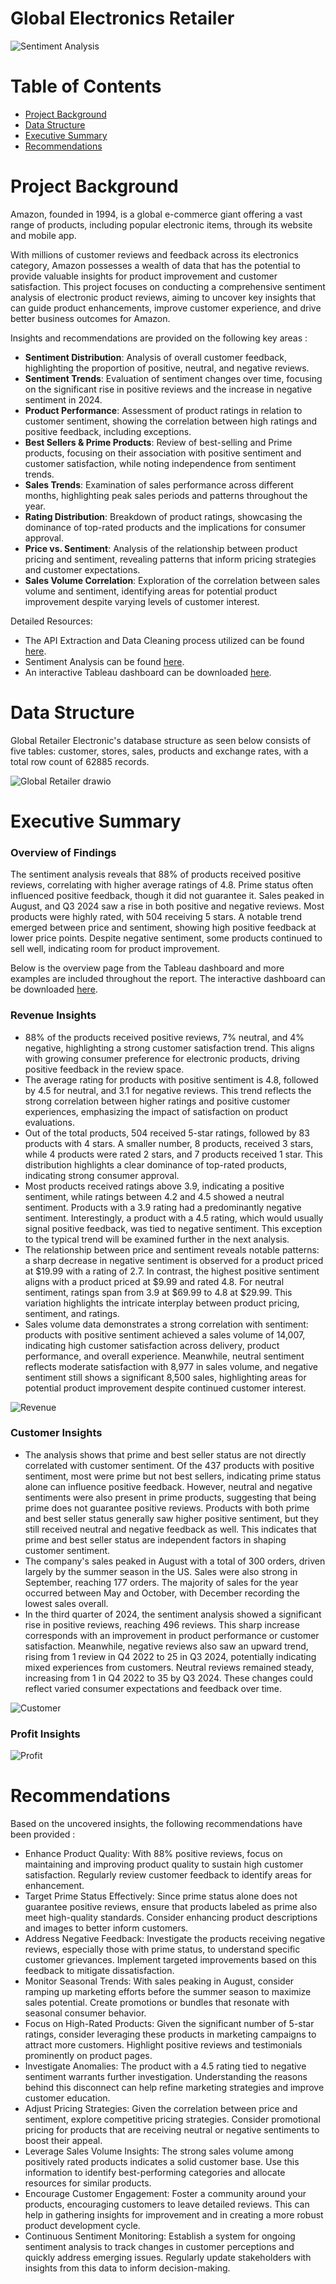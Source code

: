 # Global Electronics Retailer

![Sentiment Analysis](https://github.com/user-attachments/assets/c7ca73eb-da17-448b-aaf3-1415b41ae226)

# Table of Contents
* [Project Background](#project-background)
* [Data Structure](#data-structure)
* [Executive Summary](#executive-summary)
* [Recommendations](#recommendations)

# Project Background 
Amazon, founded in 1994, is a global e-commerce giant offering a vast range of products, including popular electronic items, through its website and mobile app. 

With millions of customer reviews and feedback across its electronics category, Amazon possesses a wealth of data that has the potential to provide valuable insights for product improvement and customer satisfaction. This project focuses on conducting a comprehensive sentiment analysis of electronic product reviews, aiming to uncover key insights that can guide product enhancements, improve customer experience, and drive better business outcomes for Amazon.

Insights and recommendations are provided on the following key areas : 
- **Sentiment Distribution**: Analysis of overall customer feedback, highlighting the proportion of positive, neutral, and negative reviews.
- **Sentiment Trends**: Evaluation of sentiment changes over time, focusing on the significant rise in positive reviews and the increase in negative sentiment in 2024.
- **Product Performance**: Assessment of product ratings in relation to customer sentiment, showing the correlation between high ratings and positive feedback, including exceptions.
- **Best Sellers & Prime Products**: Review of best-selling and Prime products, focusing on their association with positive sentiment and customer satisfaction, while noting independence from sentiment trends.
- **Sales Trends**: Examination of sales performance across different months, highlighting peak sales periods and patterns throughout the year.
- **Rating Distribution**: Breakdown of product ratings, showcasing the dominance of top-rated products and the implications for consumer approval.
- **Price vs. Sentiment**: Analysis of the relationship between product pricing and sentiment, revealing patterns that inform pricing strategies and customer expectations.
- **Sales Volume Correlation**: Exploration of the correlation between sales volume and sentiment, identifying areas for potential product improvement despite varying levels of customer interest.

Detailed Resources: 

- The API Extraction and Data Cleaning process utilized can be found [here](https://github.com/karlyndiary/Amazon-Sentiment-Analysis-EDA/tree/main/%5B01%5D%20API%20Data%20Extraction%2C%20Data%20Cleaning). 
- Sentiment Analysis can be found [here](https://github.com/karlyndiary/Amazon-Sentiment-Analysis-EDA/tree/main/%5B02%5D%20Sentiment%20Analysis).
- An interactive Tableau dashboard can be downloaded [here](https://public.tableau.com/app/profile/karen.judelyn.fernandes/viz/AmazonElectronicsReviewsDashboard/Dashboard-Overview?publish=yes).

# Data Structure

Global Retailer Electronic's database structure as seen below consists of five tables: customer, stores, sales, products and exchange rates, with a total row count of 62885 records.

![Global Retailer drawio](https://github.com/user-attachments/assets/491b8e36-4b9b-459f-a757-1b6c30978c20)

# Executive Summary 

### Overview of Findings 

The sentiment analysis reveals that 88% of products received positive reviews, correlating with higher average ratings of 4.8. Prime status often influenced positive feedback, though it did not guarantee it. Sales peaked in August, and Q3 2024 saw a rise in both positive and negative reviews. Most products were highly rated, with 504 receiving 5 stars. A notable trend emerged between price and sentiment, showing high positive feedback at lower price points. Despite negative sentiment, some products continued to sell well, indicating room for product improvement.

Below is the overview page from the Tableau dashboard and more examples are included throughout the report. The interactive dashboard can be downloaded [here](https://public.tableau.com/app/profile/karen.judelyn.fernandes/viz/AmazonElectronicsReviewsDashboard/Overview).

### Revenue Insights
- 88% of the products received positive reviews, 7% neutral, and 4% negative, highlighting a strong customer satisfaction trend. This aligns with growing consumer preference for electronic products, driving positive feedback in the review space.
- The average rating for products with positive sentiment is 4.8, followed by 4.5 for neutral, and 3.1 for negative reviews. This trend reflects the strong correlation between higher ratings and positive customer experiences, emphasizing the impact of satisfaction on product evaluations.
- Out of the total products, 504 received 5-star ratings, followed by 83 products with 4 stars. A smaller number, 8 products, received 3 stars, while 4 products were rated 2 stars, and 7 products received 1 star. This distribution highlights a clear dominance of top-rated products, indicating strong consumer approval.
- Most products received ratings above 3.9, indicating a positive sentiment, while ratings between 4.2 and 4.5 showed a neutral sentiment. Products with a 3.9 rating had a predominantly negative sentiment. Interestingly, a product with a 4.5 rating, which would usually signal positive feedback, was tied to negative sentiment. This exception to the typical trend will be examined further in the next analysis.
- The relationship between price and sentiment reveals notable patterns: a sharp decrease in negative sentiment is observed for a product priced at $19.99 with a rating of 2.7. In contrast, the highest positive sentiment aligns with a product priced at $9.99 and rated 4.8. For neutral sentiment, ratings span from 3.9 at $69.99 to 4.8 at $29.99. This variation highlights the intricate interplay between product pricing, sentiment, and ratings.
- Sales volume data demonstrates a strong correlation with sentiment: products with positive sentiment achieved a sales volume of 14,007, indicating high customer satisfaction across delivery, product performance, and overall experience. Meanwhile, neutral sentiment reflects moderate satisfaction with 8,977 in sales volume, and negative sentiment still shows a significant 8,500 sales, highlighting areas for potential product improvement despite continued customer interest.

![Revenue](https://github.com/user-attachments/assets/0a5ff25e-df33-4b00-81b8-ab359c4a382e)

### Customer Insights
- The analysis shows that prime and best seller status are not directly correlated with customer sentiment. Of the 437 products with positive sentiment, most were prime but not best sellers, indicating prime status alone can influence positive feedback. However, neutral and negative sentiments were also present in prime products, suggesting that being prime does not guarantee positive reviews. Products with both prime and best seller status generally saw higher positive sentiment, but they still received neutral and negative feedback as well. This indicates that prime and best seller status are independent factors in shaping customer sentiment.
- The company's sales peaked in August with a total of 300 orders, driven largely by the summer season in the US. Sales were also strong in September, reaching 177 orders. The majority of sales for the year occurred between May and October, with December recording the lowest sales overall.
- In the third quarter of 2024, the sentiment analysis showed a significant rise in positive reviews, reaching 496 reviews. This sharp increase corresponds with an improvement in product performance or customer satisfaction. Meanwhile, negative reviews also saw an upward trend, rising from 1 review in Q4 2022 to 25 in Q3 2024, potentially indicating mixed experiences from customers. Neutral reviews remained steady, increasing from 1 in Q4 2022 to 35 by Q3 2024. These changes could reflect varied consumer expectations and feedback over time.

![Customer](https://github.com/user-attachments/assets/e3f3c017-1b09-4425-86c1-14f5968c908d)

### Profit Insights

![Profit](https://github.com/user-attachments/assets/88c86034-260b-4d53-b9ff-598bf7147d6f)

# Recommendations

Based on the uncovered insights, the following recommendations have been provided : 

- Enhance Product Quality: With 88% positive reviews, focus on maintaining and improving product quality to sustain high customer satisfaction. Regularly review customer feedback to identify areas for enhancement.
- Target Prime Status Effectively: Since prime status alone does not guarantee positive reviews, ensure that products labeled as prime also meet high-quality standards. Consider enhancing product descriptions and images to better inform customers.
- Address Negative Feedback: Investigate the products receiving negative reviews, especially those with prime status, to understand specific customer grievances. Implement targeted improvements based on this feedback to mitigate dissatisfaction.
- Monitor Seasonal Trends: With sales peaking in August, consider ramping up marketing efforts before the summer season to maximize sales potential. Create promotions or bundles that resonate with seasonal consumer behavior.
- Focus on High-Rated Products: Given the significant number of 5-star ratings, consider leveraging these products in marketing campaigns to attract more customers. Highlight positive reviews and testimonials prominently on product pages.
- Investigate Anomalies: The product with a 4.5 rating tied to negative sentiment warrants further investigation. Understanding the reasons behind this disconnect can help refine marketing strategies and improve customer education.
- Adjust Pricing Strategies: Given the correlation between price and sentiment, explore competitive pricing strategies. Consider promotional pricing for products that are receiving neutral or negative sentiments to boost their appeal.
- Leverage Sales Volume Insights: The strong sales volume among positively rated products indicates a solid customer base. Use this information to identify best-performing categories and allocate resources for similar products.
- Encourage Customer Engagement: Foster a community around your products, encouraging customers to leave detailed reviews. This can help in gathering insights for improvement and in creating a more robust product development cycle.
- Continuous Sentiment Monitoring: Establish a system for ongoing sentiment analysis to track changes in customer perceptions and quickly address emerging issues. Regularly update stakeholders with insights from this data to inform decision-making.
